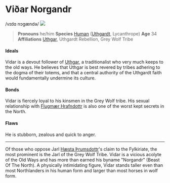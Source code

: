 # Viðar Norgandr
/vɪdɑ nɔgændə/
![](vidar-norgandr.png)

> **Pronouns** he/him
> **Species** [Human](../../species/sapient/homonid/human) ([Uthgardt](../../index), Lycanthrope)
> **Age** 34
> **Affiliations** [Uthgar](../../cosmology/daemons/apotheotes/uthgar), Uthgardt Rebellion, Grey Wolf Tribe

#### Ideals
Vidar is a devout follower of [Uthgar](../../cosmology/daemons/apotheotes/uthgar), a traditionalist who very much keeps to the old ways. He believes that Uthgar is best revered by tribes adhering to the dogma of their totems, and that a central authority of the Uthgardt faith would fundamentally undermine its culture.

#### Bonds
Vidar is fiercely loyal to his kinsmen in the Grey Wolf tribe. His sexual relationship with [Flugmær Hrafndottr](flugmær_hrafndottr) is also one of the worst kept secrets in the North.

#### Flaws
He is stubborn, zealous and quick to anger. 

---

Of those who oppose Jarl [Hæsta Þrumsdottr](hæsta%20Þrumsdottr)'s claim to the Fylkiriate, the most prominent is the Jarl of the Grey Wolf Tribe. Vidar is a vicious acolyte of the Old Ways and has more than earned his byname "Norgandr" (Beast Of The North). A physically intimidating figure, Vidar stands taller even than most Northlanders in his human form and larger than most horses in wolf form.